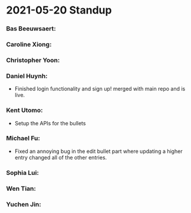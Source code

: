 # 2021-05-20 Standup

### **Bas Beeuwsaert:**

### **Caroline Xiong:**

### **Christopher Yoon:**

### **Daniel Huynh:**
- Finished login functionality and sign up! merged with main repo and is live.

### **Kent Utomo:**
- Setup the APIs for the bullets

### **Michael Fu:**
- Fixed an annoying bug in the edit bullet part where updating a higher entry changed all of the other entries.

### **Sophia Lui:** 

### **Wen Tian:**

### **Yuchen Jin:**